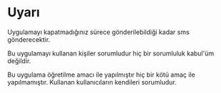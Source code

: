 # Uyarı
Uygulamayı kapatmadığınız sürece gönderilebildiği kadar sms gönderecektir.

Bu uygulamayı kullanan kişiler sorumludur hiç bir sorumluluk kabul'üm değildir.

Bu uygulama öğretilme amacı ile yapılmıştır hiç bir kötü amaç ile yapılmamıştır. Kullanan kullanıcıların kendileri sorumludur.
